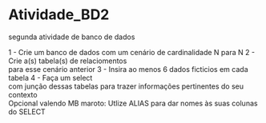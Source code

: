 # Atividade_BD2
segunda atividade de banco de dados
<div>
1 - Crie um banco de dados com um cenário de cardinalidade N para N 2 - Crie a(s) tabela(s) de relaciomentos
<div/>
<div>
para esse cenário anterior 3 - Insira ao menos 6 dados ficticios em cada tabela 4 - Faça um select
<div/>
<div>
com junção dessas tabelas para trazer informações pertinentes do seu contexto
<div/>
<div>
Opcional valendo MB maroto: Utlize ALIAS para dar nomes às suas colunas do SELECT
<div/>
